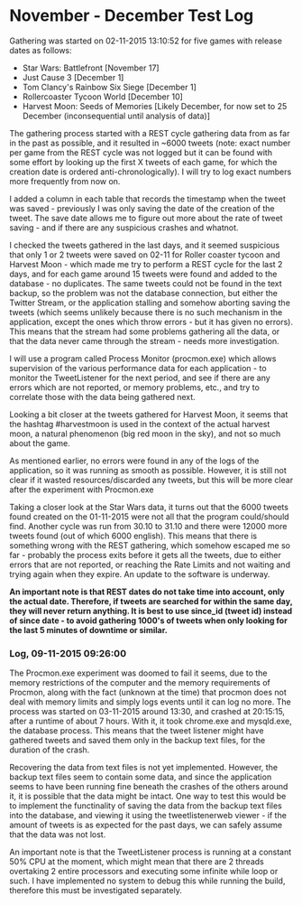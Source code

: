 November - December Test Log
====

Gathering was started on 02-11-2015 13:10:52 for five games with release dates as follows:

- Star Wars: Battlefront [November 17]
- Just Cause 3 [December 1]
- Tom Clancy's Rainbow Six Siege [December 1]
- Rollercoaster Tycoon World [December 10]
- Harvest Moon: Seeds of Memories [Likely December, for now set to 25 December (inconsequential until analysis of data)]

The gathering process started with a REST cycle gathering data from as far in the past as possible, and it resulted in ~6000 tweets (note: exact number per game from the REST cycle was not logged but it can be found with some effort by looking up the first X tweets of each game, for which the creation date is ordered anti-chronologically). I will try to log exact numbers more frequently from now on.

I added a column in each table that records the timestamp when the tweet was saved - previously I was only saving the date of the creation of the tweet. The save date allows me to figure out more about the rate of tweet saving - and if there are any suspicious crashes and whatnot.

I checked the tweets gathered in the last days, and it seemed suspicious that only 1 or 2 tweets were saved on 02-11 for Roller coaster tycoon and Harvest Moon - which made me try to perform a REST cycle for the last 2 days, and for each game around 15 tweets were found and added to the database - no duplicates. The same tweets could not be found in the text backup, so the problem was not the database connection, but either the Twitter Stream, or the application stalling and somehow aborting saving the tweets (which seems unlikely because there is no such mechanism in the application, except the ones which throw errors - but it has given no errors). This means that the stream had some problems gathering all the data, or that the data never came through the stream - needs more investigation. 

I will use a program called Process Monitor (procmon.exe) which allows supervision of the various performance data for each application - to monitor the TweetListener for the next period, and see if there are any errors which are not reported, or memory problems, etc., and try to correlate those with the data being gathered next.

Looking a bit closer at the tweets gathered for Harvest Moon, it seems that the hashtag #harvestmoon is used in the context of the actual harvest moon, a natural phenomenon (big red moon in the sky), and not so much about the game.

As mentioned earlier, no errors were found in any of the logs of the application, so it was running as smooth as possible. However, it is still not clear if it wasted resources/discarded any tweets, but this will be more clear after the experiment with Procmon.exe

Taking a closer look at the Star Wars data, it turns out that the 6000 tweets found created on the 01-11-2015 were not all that the program could/should find. Another cycle was run from 30.10 to 31.10 and there were 12000 more tweets found (out of which 6000 english). This means that there is something wrong with the REST gathering, which somehow escaped me so far - probably the process exits before it gets all the tweets, due to either errors that are not reported, or reaching the Rate Limits and not waiting and trying again when they expire. An update to the software is underway.

**An important note is that REST dates do not take time into account, only the actual date. Therefore, if tweets are searched for within the same day, they will never return anything. It is best to use since_id (tweet id) instead of since date - to avoid gathering 1000's of tweets when only looking for the last 5 minutes of downtime or similar.**

### Log, 09-11-2015 09:26:00
The Procmon.exe experiment was doomed to fail it seems, due to the memory restrictions of the computer and the memory requirements of Procmon, along with the fact (unknown at the time) that procmon does not deal with memory limits and simply logs events until it can log no more. The process was started on 03-11-2015 around 13:30, and crashed at 20:15:15, after a runtime of about 7 hours. With it, it took chrome.exe and mysqld.exe, the database process. This means that the tweet listener might have gathered tweets and saved them only in the backup text files, for the duration of the crash.

Recovering the data from text files is not yet implemented. However, the backup text files seem to contain some data, and since the application seems to have been running fine beneath the crashes of the others around it, it is possible that the data might be intact. One way to test this would be to implement the functinality of saving the data from the backup text files into the database, and viewing it using the tweetlistenerweb viewer - if the amount of tweets is as expected for the past days, we can safely assume that the data was not lost.

An important note is that the TweetListener process is running at a constant 50% CPU at the moment, which might mean that there are 2 threads overtaking 2 entire processors and executing some infinite while loop or such. I have implemented no system to debug this while running the build, therefore this must be investigated separately.

